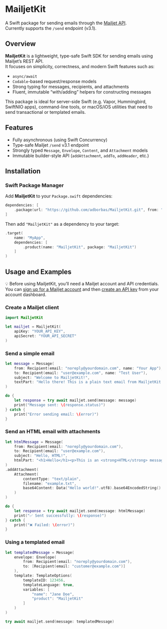# MailjetKit

A Swift package for sending emails through the [Mailjet API](https://dev.mailjet.com/email/guides/send-api-V3-1/).  
Currently supports the `/send` endpoint (v3.1).

## Overview

**MailjetKit** is a lightweight, type-safe Swift SDK for sending emails using Mailjet’s REST API.  
It focuses on simplicity, correctness, and modern Swift features such as:

- `async/await`
- `Codable`-based request/response models
- Strong typing for messages, recipients, and attachments
- Fluent, immutable “with/adding” helpers for constructing messages

This package is ideal for server-side Swift (e.g. Vapor, Hummingbird, SwiftNIO apps), command-line tools, or macOS/iOS utilities that need to send transactional or templated emails.

## Features

- Fully asynchronous (using Swift Concurrency)
- Type-safe Mailjet `/send` v3.1 endpoint
- Strongly typed `Message`, `Envelope`, `Content`, and `Attachment` models
- Immutable builder-style API (`addAttachment`, `addTo`, `addHeader`, etc.)

## Installation

### Swift Package Manager

Add **MailjetKit** to your `Package.swift` dependencies:

```swift
dependencies: [
    .package(url: "https://github.com/adborbas/MailjetKit.git", from: "0.1.0")
]
```

Then add `"MailjetKit"` as a dependency to your target:

```swift
.target(
    name: "MyApp",
    dependencies: [
        .product(name: "MailjetKit", package: "MailjetKit")
    ]
)
```

## Usage and Examples

💡 Before using MailjetKit, you’ll need a Mailjet account and API credentials.
You can [sign up for a Mailjet account](https://app.mailjet.com/signup) and then [create an API key](https://app.mailjet.com/account/apikeys) from your account dashboard.

### Create a Mailjet client

```swift
import MailjetKit

let mailjet = MailjetKit(
    apiKey: "YOUR_API_KEY",
    apiSecret: "YOUR_API_SECRET"
)
```

### Send a simple email

```swift
let message = Message(
    from: Recipient(email: "noreply@yourdomain.com", name: "Your App"),
    to: Recipient(email: "user@example.com", name: "Test User"),
    subject: "Welcome to MailjetKit!",
    textPart: "Hello there! This is a plain text email from MailjetKit."
)

do {
    let response = try await mailjet.send(message: message)
    print("Message sent: \(response.status)")
} catch {
    print("Error sending email: \(error)")
}
```

### Send an HTML email with attachments

```swift
let htmlMessage = Message(
    from: Recipient(email: "noreply@yourdomain.com"),
    to: Recipient(email: "user@example.com"),
    subject: "Hello, HTML!",
    htmlPart: "<h1>Hello</h1><p>This is an <strong>HTML</strong> message.</p>"
)
.addAttachment(
    Attachment(
        contentType: "text/plain",
        filename: "example.txt",
        base64Content: Data("Hello world!".utf8).base64EncodedString()
    )
)

do {
    let response = try await mailjet.send(message: htmlMessage)
    print("✅ Sent successfully: \(response)")
} catch {
    print("❌ Failed: \(error)")
}
```

### Using a templated email

```swift
let templatedMessage = Message(
    envelope: Envelope(
        from: Recipient(email: "noreply@yourdomain.com"),
        to: [Recipient(email: "customer@example.com")]
    ),
    template: TemplateOptions(
        templateID: 123456,
        templateLanguage: true,
        variables: [
            "name": "Jane Doe",
            "product": "MailjetKit"
        ]
    )
)

try await mailjet.send(message: templatedMessage)
```
